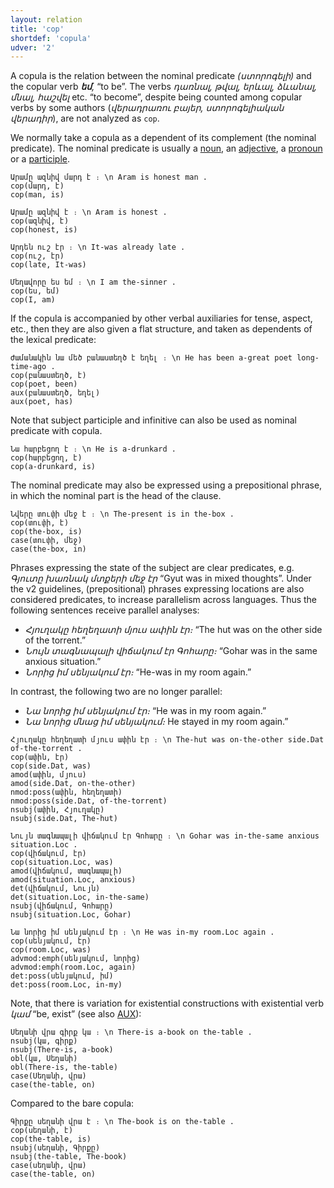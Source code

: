 ```yaml
---
layout: relation
title: 'cop'
shortdef: 'copula'
udver: '2'
---
```


A copula is the relation between the nominal predicate _(ստորոգելի)_ and
the copular verb _<b>եմ</b>,_ “to be”. The verbs _դառնալ, թվալ, երևալ, ձևանալ, մնալ, հաշվել_ etc. “to become”, despite being counted among copular verbs by some authors (_վերադրառու բայեր, ստորոգելիական վերադիր_),
are not analyzed as `cop`.

We normally take a copula as a dependent of its complement (the nominal predicate).
The nominal predicate is usually a [noun](NOUN), an [adjective](ADJ), a [pronoun](PRON)
or a <a href="../feat/VerbForm.html#Part">participle</a>.

~~~ sdparse
Արամը ազնիվ մարդ է ։ \n Aram is honest man .
cop(մարդ, է)
cop(man, is)
~~~

~~~ sdparse
Արամը ազնիվ է ։ \n Aram is honest .
cop(ազնիվ, է)
cop(honest, is)
~~~

~~~ sdparse
Արդեն ուշ էր ։ \n It-was already late .
cop(ուշ, էր)
cop(late, It-was)
~~~

~~~ sdparse
Մեղավորը ես եմ ։ \n I am the-sinner .
cop(ես, եմ)
cop(I, am)
~~~

If the copula is accompanied by other verbal auxiliaries for tense, aspect, etc., then they are also given a flat structure, and taken as dependents of the lexical predicate:

~~~ sdparse
Ժամանակին նա մեծ բանաստեղծ է եղել ։ \n He has been a-great poet long-time-ago . 
cop(բանաստեղծ, է)
cop(poet, been)
aux(բանաստեղծ, եղել)
aux(poet, has)
~~~

Note that subject participle and infinitive can also be used as nominal predicate with copula.

~~~ sdparse
Նա հարբեցող է ։ \n He is a-drunkard .
cop(հարբեցող, է)
cop(a-drunkard, is)
~~~

The nominal predicate may also be expressed using a prepositional phrase, in which the nominal part is the head of the clause.

~~~ sdparse
Նվերը տուփի մեջ է ։ \n The-present is in the-box .
cop(տուփի, է)
cop(the-box, is)
case(տուփի, մեջ)
case(the-box, in)
~~~

Phrases expressing the state of the subject are clear predicates, e.g. _Գյուտը խառնակ մտքերի մեջ էր_ “Gyut was in mixed thoughts”.
Under the v2 guidelines, (prepositional) phrases expressing locations are also considered predicates, to increase parallelism across languages.
Thus the following sentences receive parallel analyses:

- _Հյուղակը հեղեղատի մյուս ափին էր։_ “The hut was on the other side of the torrent.”
- _Նույն տագնապալի վիճակում էր Գոհարը։_ “Gohar was in the same anxious situation.”
- _Նորից իմ սենյակում էր։_ “He-was in my room again.”

In contrast, the following two are no longer parallel:

- _Նա նորից իմ սենյակում էր։_ “He was in my room again.”
- _Նա նորից մնաց իմ սենյակում։_ He stayed in my room again.”

~~~ sdparse
Հյուղակը հեղեղատի մյուս ափին էր ։ \n The-hut was on-the-other side.Dat of-the-torrent .
cop(ափին, էր)
cop(side.Dat, was)
amod(ափին, մյուս)
amod(side.Dat, on-the-other)
nmod:poss(ափին, հեղեղատի)
nmod:poss(side.Dat, of-the-torrent)
nsubj(ափին, Հյուղակը)
nsubj(side.Dat, The-hut)
~~~

~~~ sdparse
Նույն տագնապալի վիճակում էր Գոհարը ։ \n Gohar was in-the-same anxious situation.Loc .
cop(վիճակում, էր)
cop(situation.Loc, was)
amod(վիճակում, տագնապալի)
amod(situation.Loc, anxious)
det(վիճակում, Նույն)
det(situation.Loc, in-the-same)
nsubj(վիճակում, Գոհարը)
nsubj(situation.Loc, Gohar)
~~~

~~~ sdparse
Նա նորից իմ սենյակում էր ։ \n He was in-my room.Loc again .
cop(սենյակում, էր)
cop(room.Loc, was)
advmod:emph(սենյակում, նորից)
advmod:emph(room.Loc, again)
det:poss(սենյակում, իմ)
det:poss(room.Loc, in-my)
~~~

Note, that there is variation for existential constructions with existential verb _կամ_ “be, exist” (see also [AUX]()):

~~~ sdparse
Սեղանի վրա գիրք կա ։ \n There-is a-book on the-table .
nsubj(կա, գիրք)
nsubj(There-is, a-book)
obl(կա, Սեղանի)
obl(There-is, the-table)
case(Սեղանի, վրա)
case(the-table, on)
~~~

Compared to the bare copula:

~~~ sdparse
Գիրքը սեղանի վրա է ։ \n The-book is on the-table .
cop(սեղանի, է)
cop(the-table, is)
nsubj(սեղանի, Գիրքը)
nsubj(the-table, The-book)
case(սեղանի, վրա)
case(the-table, on)
~~~
<!-- Interlanguage links updated St lis 3 20:58:47 CET 2021 -->
